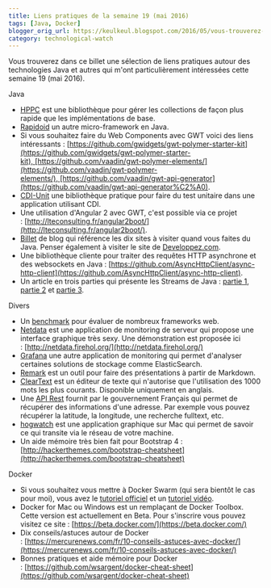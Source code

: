 ```yaml
---
title: Liens pratiques de la semaine 19 (mai 2016)
tags: [Java, Docker]
blogger_orig_url: https://keulkeul.blogspot.com/2016/05/vous-trouverez-dans-ce-billet-une.html
category: technological-watch
---
```


Vous trouverez dans ce billet une sélection de liens pratiques autour des technologies Java et autres qui m'ont particulièrement intéressées cette semaine 19 (mai 2016).

Java

* [HPPC](https://github.com/carrotsearch/hppc) est une bibliothèque pour gérer les collections de façon plus rapide que les implémentations de base.
* [Rapidoid](http://www.rapidoid.org/) un autre micro-framework en Java. 
* Si vous souhaitez faire du Web Components avec GWT voici des liens intéressants : [https://github.com/gwidgets/gwt-polymer-starter-kit](https://github.com/gwidgets/gwt-polymer-starter-kit), [https://github.com/vaadin/gwt-polymer-elements/](https://github.com/vaadin/gwt-polymer-elements/), [https://github.com/vaadin/gwt-api-generator](https://github.com/vaadin/gwt-api-generator%C2%A0).
* [CDI-Unit](http://jglue.org/cdi-unit/) une bibliothèque pratique pour faire du test unitaire dans une application utilisant CDI. 
* Une utilisation d'Angular 2 avec GWT, c'est possible via ce projet : [http://lteconsulting.fr/angular2boot/](http://lteconsulting.fr/angular2boot/).
* [Billet](http://howtodoinjava.com/for-fun-only/top-10-java-websites/) de blog qui référence les dix sites à visiter quand vous faites du Java. Penser également à visiter le site de [Developpez.com](http://www.developpez.com/).
* Une bibliothèque cliente pour traiter des requêtes HTTP asynchrone et des websockets en Java : [https://github.com/AsyncHttpClient/async-http-client](https://github.com/AsyncHttpClient/async-http-client).
* Un article en trois parties qui présente les Streams de Java : [partie 1](http://www.ibm.com/developerworks/java/library/j-java-streams-1-brian-goetz/index.html), [partie 2](https://www.ibm.com/developerworks/library/j-java-streams-2-brian-goetz/index.html) et [partie 3](https://www.ibm.com/developerworks/library/j-java-streams-3-brian-goetz/index.html).

Divers

* Un [benchmark](https://www.techempower.com/benchmarks/) pour évaluer de nombreux frameworks web.
* [Netdata](https://github.com/firehol/netdata) est une application de monitoring de serveur qui propose une interface graphique très sexy. Une démonstration est proposée ici : [http://netdata.firehol.org/](http://netdata.firehol.org/)
* [Grafana](http://grafana.org/) une autre application de monitoring qui permet d'analyser certaines solutions de stockage comme ElasticSearch.
* [Remark](https://github.com/gnab/remark) est un outil pour faire des présentations à partir de Markdown.
* [ClearText](https://github.com/mortenjust/cleartext-mac) est un éditeur de texte qui n'autorise que l'utilisation des 1000 mots les plus courants. Disponible uniquement en anglais.
* Une [API Rest](http://adresse.data.gouv.fr/api/) fournit par le gouvernement Français qui permet de récupérer des informations d'une adresse. Par exemple vous pouvez récupérer la latitude, la longitude, une recherche fulltext, etc.
* [hogwatch](https://github.com/akshayKMR/hogwatch) est une application graphique sur Mac qui permet de savoir ce qui transite via le réseau de votre machine.
* Un aide mémoire très bien fait pour Bootstrap 4 : [http://hackerthemes.com/bootstrap-cheatsheet](http://hackerthemes.com/bootstrap-cheatsheet)

Docker

* Si vous souhaitez vous mettre à Docker Swarm (qui sera bientôt le cas pour moi), vous avez le [tutoriel officiel](https://docs.docker.com/swarm/install-manual/) et un [tutoriel vidéo](https://blog.docker.com/2016/03/swarmweek-join-your-first-swarm/).
* Docker for Mac ou Windows est un remplaçant de Docker Toolbox. Cette version est actuellement en Beta. Pour s'inscrire vous pouvez visitez ce site : [https://beta.docker.com/](https://beta.docker.com/)
* Dix conseils/astuces autour de Docker : [https://mercurenews.com/fr/10-conseils-astuces-avec-docker/](https://mercurenews.com/fr/10-conseils-astuces-avec-docker/)
* Bonnes pratiques et aide mémoire pour Docker : [https://github.com/wsargent/docker-cheat-sheet](https://github.com/wsargent/docker-cheat-sheet)